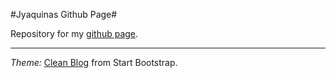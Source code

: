 #Jyaquinas Github Page#

Repository for my [github page](https://jyaquinas.github.io).


---

*Theme:* [Clean Blog](https://github.com/startbootstrap/startbootstrap-clean-blog-jekyll) from Start Bootstrap.
